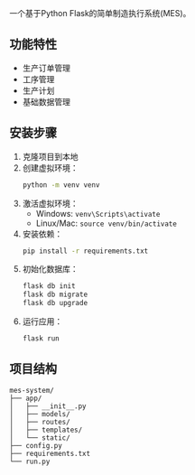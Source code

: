 一个基于Python Flask的简单制造执行系统(MES)。

## 功能特性

- 生产订单管理
- 工序管理
- 生产计划
- 基础数据管理

## 安装步骤

1. 克隆项目到本地
2. 创建虚拟环境：
   ```bash
   python -m venv venv
   ```
3. 激活虚拟环境：
   - Windows: `venv\Scripts\activate`
   - Linux/Mac: `source venv/bin/activate`
4. 安装依赖：
   ```bash
   pip install -r requirements.txt
   ```
5. 初始化数据库：
   ```bash
   flask db init
   flask db migrate
   flask db upgrade
   ```
6. 运行应用：
   ```bash
   flask run
   ```

## 项目结构

```
mes-system/
├── app/
│   ├── __init__.py
│   ├── models/
│   ├── routes/
│   ├── templates/
│   └── static/
├── config.py
├── requirements.txt
└── run.py
``` 
